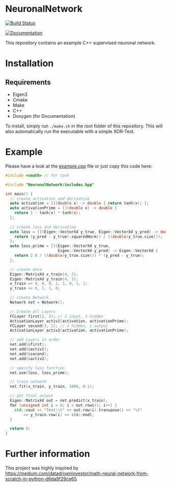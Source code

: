# NeuronalNetwork
[![Build Status](https://travis-ci.com/maede97/NeuronalNetwork.svg?branch=master)](https://travis-ci.com/maede97/NeuronalNetwork)

[![Documentation](https://codedocs.xyz/maede97/SudokuSolver.svg)](https://maede97.github.io/NeuronalNetwork)

This repository contains an example C++ supervised neuronal network.

# Installation
## Requirements
* Eigen3
* Cmake
* Make
* C++
* Doxygen (for Documentation)

To install, simply run `./make.sh` in the root folder of this repository. This will also automatically run the executable with a simple XOR-Test.

# Example
Please have a look at the [example.cpp](https://github.com/maede97/NeuronalNetwork/blob/master/example.cpp) file or just copy this code here:
```cpp
#include <cmath> // for tanh

#include "NeuronalNetwork/includes.hpp"

int main() {
  // create activation and derivative
  auto activation = [](double x) -> double { return tanh(x); };
  auto activationPrime = [](double x) -> double {
    return 1 - tanh(x) * tanh(x);
  };
  
  // create loss and derivative
  auto loss = [](Eigen::VectorXd y_true, Eigen::VectorXd y_pred) -> double {
    return (y_pred - y_true).squaredNorm() / ((double)y_true.size());
  };
  auto loss_prime = [](Eigen::VectorXd y_true,
                       Eigen::VectorXd y_pred) -> Eigen::VectorXd {
    return 2.0 / ((double)y_true.size()) * (y_pred - y_true);
  };

  // create data
  Eigen::MatrixXd x_train(4, 2);
  Eigen::MatrixXd y_train(4, 1);
  x_train << 0, 0, 0, 1, 1, 0, 1, 1;
  y_train << 0, 1, 1, 0;

  // create Network
  Network net = Network();

  // Create all Layers
  FCLayer first(2, 3); // 2 input, 3 hidden
  ActivationLayer activ1(activation, activationPrime);
  FCLayer second(3, 1); // 3 hidden, 1 output
  ActivationLayer activ2(activation, activationPrime);

  // add Layers in order
  net.add(&first);
  net.add(&activ1);
  net.add(&second);
  net.add(&activ2);

  // specify loss function
  net.use(loss, loss_prime);

  // train network
  net.fit(x_train, y_train, 1000, 0.1);

  // get final output
  Eigen::MatrixXd out = net.predict(x_train);
  for (unsigned int i = 0; i < out.rows(); i++) {
    std::cout << "Test:\t" << out.row(i).transpose() << "\t"
        << y_train.row(i) << std::endl;
  }

  return 0;
}
```

# Further information
This project was highly inspired by https://medium.com/datadriveninvestor/math-neural-network-from-scratch-in-python-d6da9f29ce65.